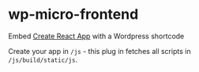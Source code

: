 # wp-micro-frontend

Embed [Create React App](https://facebook.github.io/create-react-app/) with a Wordpress shortcode

Create your app in `/js` - this plug in fetches all scripts in `/js/build/static/js`.
